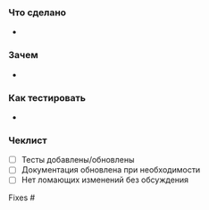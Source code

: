 ### Что сделано
-

### Зачем
-

### Как тестировать
-

### Чеклист
- [ ] Тесты добавлены/обновлены
- [ ] Документация обновлена при необходимости
- [ ] Нет ломающих изменений без обсуждения

Fixes #
